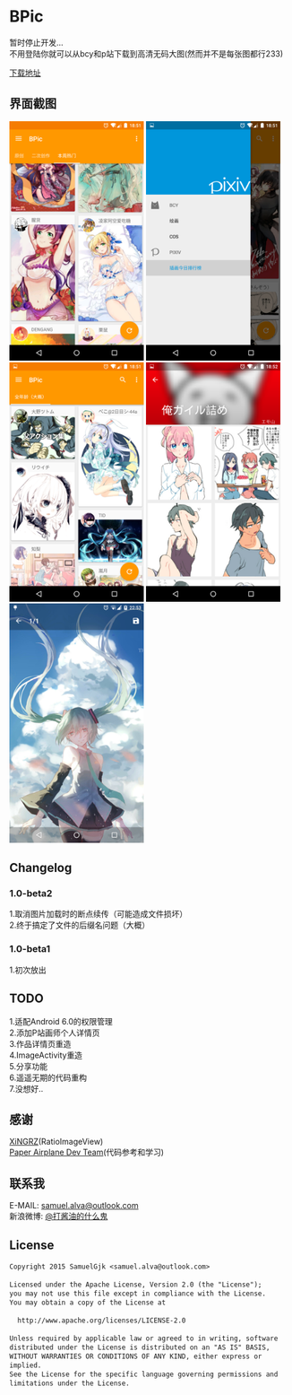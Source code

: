 # BPic
暂时停止开发…  
不用登陆你就可以从bcy和p站下载到高清无码大图(然而并不是每张图都行233)

[下载地址](http://fir.im/bpic)

## 界面截图
<img src="/screenshots/screenshot0.png" width="240" height="427" /> <img src="/screenshots/screenshot1.png" width="240" height="427" /> <img src="/screenshots/screenshot2.png" width="240" height="427" />
<img src="/screenshots/screenshot3.png" width="240" height="427" /> <img src="/screenshots/screenshot4.png" width="240" height="427" />

## Changelog
### 1.0-beta2
1.取消图片加载时的断点续传（可能造成文件损坏）  
2.终于搞定了文件的后缀名问题（大概）
### 1.0-beta1
1.初次放出

## TODO
1.适配Android 6.0的权限管理  
2.添加P站画师个人详情页  
3.作品详情页重造  
4.ImageActivity重造  
5.分享功能  
6.遥遥无期的代码重构  
7.没想好..

## 感谢
[XiNGRZ](https://github.com/xingrz)(RatioImageView)  
[Paper Airplane Dev Team](https://github.com/PaperAirplane-Dev-Team)(代码参考和学习)

## 联系我
E-MAIL: samuel.alva@outlook.com  
新浪微博: [@打酱油的什么鬼](http://weibo.com/234394146)

## License
    Copyright 2015 SamuelGjk <samuel.alva@outlook.com>

    Licensed under the Apache License, Version 2.0 (the "License");
    you may not use this file except in compliance with the License.
    You may obtain a copy of the License at

      http://www.apache.org/licenses/LICENSE-2.0

    Unless required by applicable law or agreed to in writing, software
    distributed under the License is distributed on an "AS IS" BASIS,
    WITHOUT WARRANTIES OR CONDITIONS OF ANY KIND, either express or implied.
    See the License for the specific language governing permissions and
    limitations under the License.

